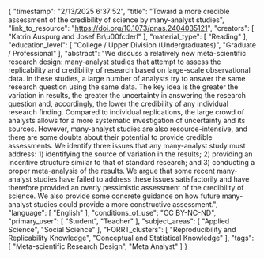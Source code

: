 {
    "timestamp": "2/13/2025 6:37:52",
    "title": "Toward a more credible assessment of the credibility of science by many-analyst studies",
    "link_to_resource": "https://doi.org/10.1073/pnas.2404035121",
    "creators": [
        "Katrin Auspurg and Josef Br\u00fcderl"
    ],
    "material_type": [
        "Reading"
    ],
    "education_level": [
        "College / Upper Division (Undergraduates)",
        "Graduate / Professional"
    ],
    "abstract": "We discuss a relatively new meta-scientific research design: many-analyst studies that attempt to assess the replicability and credibility of research based on large-scale observational data. In these studies, a large number of analysts try to answer the same research question using the same data. The key idea is the greater the variation in results, the greater the uncertainty in answering the research question and, accordingly, the lower the credibility of any individual research finding. Compared to individual replications, the large crowd of analysts allows for a more systematic investigation of uncertainty and its sources. However, many-analyst studies are also resource-intensive, and there are some doubts about their potential to provide credible assessments. We identify three issues that any many-analyst study must address: 1) identifying the source of variation in the results; 2) providing an incentive structure similar to that of standard research; and 3) conducting a proper meta-analysis of the results. We argue that some recent many-analyst studies have failed to address these issues satisfactorily and have therefore provided an overly pessimistic assessment of the credibility of science. We also provide some concrete guidance on how future many-analyst studies could provide a more constructive assessment.",
    "language": [
        "English"
    ],
    "conditions_of_use": "CC BY-NC-ND",
    "primary_user": [
        "Student",
        "Teacher"
    ],
    "subject_areas": [
        "Applied Science",
        "Social Science"
    ],
    "FORRT_clusters": [
        "Reproducibility and Replicability Knowledge",
        "Conceptual and Statistical Knowledge"
    ],
    "tags": [
        "Meta-scientific Research Design",
        "Meta Analyst"
    ]
}